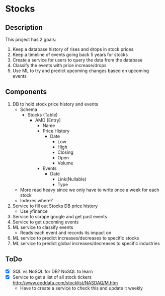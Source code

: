 # Stocks

## Description
This project has 2 goals:
1. Keep a database history of rises and drops in stock prices
2. Keep a timeline of events going back 5 years for stocks
3. Create a service for users to query the data from the database
4. Classify the events with price increase/drops
5. Use ML to try and predict upcoming changes based on upcoming events

## Components
1. DB to hold stock price history and events
    * Schema
        - Stocks (Table)
            - AMD (Entry)
                - Name
                - Price History
                    - Date
                        - Low
                        - High
                        - Closing
                        - Open
                        - Volume
                - Events
                    - Date
                        - Link(Nullable)
                        - Type
    * More read heavy since we only have to write once a week for each stock
    * Indexes where?
2. Service to fill out Stocks DB price history
    * Use yfinance
3. Service to scrape google and get past events
4. Service to get upcoming events
5. ML service to classify events
    * Reads each event and records its impact on 
6. ML service to predict increases/decreases to specific stocks
7. ML service to predict global increases/decreases to specific industries

## ToDo
- [x] SQL vs NoSQL for DB?
    NoSQL to learn
- [x] Service to get a list of all stock tickers
    http://www.eoddata.com/stocklist/NASDAQ/M.htm
    * Have to create a service to check this and update it weekly

